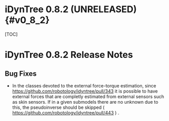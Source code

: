 iDynTree 0.8.2 (UNRELEASED)                                              {#v0_8_2}
========================

[TOC]

iDynTree 0.8.2 Release Notes
=========================

Bug Fixes
---------
* In the classes devoted to the external force-torque estimation, since https://github.com/robotology/idyntree/pull/343 it is possible to have external forces that are completly estimated from external sensors such as skin sensors. If in a given submodels there are no unknown due to this, the pseudoinverse should be skipped ( https://github.com/robotology/idyntree/pull/443 ) .
